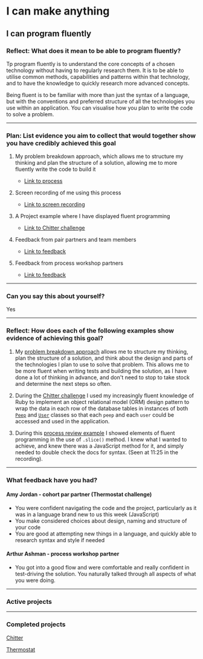 # I can make anything

## I can program fluently

### Reflect: What does it mean to be able to program fluently?

Tp program fluently is to understand the core concepts of a chosen technology without having to regularly research them. It is to be able to utilise common methods, capabilities and patterns within that technology, and to have the knowledge to quickly research more advanced concepts.

Being fluent is to be familiar with more than just the syntax of a language, but with the conventions and preferred structure of all the technologies you use within an application. You can visualise how you plan to write the code to solve a problem.

------

### Plan: List evidence you aim to collect that would together show you have credibly achieved this goal

1. My problem breakdown approach, which allows me to structure my thinking and plan the structure of a solution, allowing me to more fluently write the code to build it
    - [Link to process](https://github.com/mattTea/Portfolio/blob/master/processes/problem_breakdown.md)

2. Screen recording of me using this process
    - [Link to screen recording](https://drive.google.com/open?id=1MLUtaq2My1sc5P6h8VSzPWSAE1z97Bpw)

3. A Project example where I have displayed fluent programming
    - [Link to Chitter challenge](https://github.com/mattTea/Portfolio/blob/master/projects/chitter.md)

4. Feedback from pair partners and team members
    - [Link to feedback](https://github.com/mattTea/Portfolio/blob/master/goals_and_evidence/1_make_anything/2_program_fluently.md#what-feedback-have-you-had)

5. Feedback from process workshop partners
    - [Link to feedback](https://github.com/mattTea/Portfolio/blob/master/goals_and_evidence/1_make_anything/2_program_fluently.md#what-feedback-have-you-had)

------

### Can you say this about yourself? 

Yes

------

### Reflect: How does each of the following examples show evidence of achieving this goal?

1. My [problem breakdown approach](https://github.com/mattTea/Portfolio/blob/master/processes/problem_breakdown.md) allows me to structure my thinking, plan the structure of a solution, and think about the design and parts of the technologies I plan to use to solve that problem. This allows me to be more fluent when writing tests and building the solution, as I have done a lot of thinking in advance, and don't need to stop to take stock and determine the next steps so often.

2. During the [Chitter challenge](https://github.com/mattTea/Portfolio/blob/master/projects/chitter.md) I used my increasingly fluent knowledge of Ruby to implement an object relational model (ORM) design pattern to wrap the data in each row of the database tables in instances of both [`Peep`](https://github.com/mattTea/chitter-challenge/blob/master/lib/peep.rb) and [`User`](https://github.com/mattTea/chitter-challenge/blob/master/lib/user.rb) classes so that each `peep` and each `user` could be accessed and used in the application.

3. During this [process review example](https://drive.google.com/open?id=1MLUtaq2My1sc5P6h8VSzPWSAE1z97Bpw) I showed elements of fluent programming in the use of `.slice()` method. I knew what I wanted to achieve, and knew there was a JavaScript method for it, and simply needed to double check the docs for syntax. (Seen at 11:25 in the recording).

------

### What feedback have you had?

#### Amy Jordan - cohort par partner (Thermostat challenge)

- You were confident navigating the code and the project, particularly as it was in a language brand new to us this week (JavaScript)
- You make considered choices about design, naming and structure of your code
- You are good at attempting new things in a language, and quickly able to research syntax and style if needed


#### Arthur Ashman - process workshop partner 

- You got into a good flow and were comfortable and really confident in test-driving the solution. You naturally talked through all aspects of what you were doing.

------

### Active projects

------

### Completed projects

[Chitter](https://github.com/mattTea/Portfolio/blob/master/projects/chitter.md)

[Thermostat](https://github.com/mattTea/Portfolio/blob/master/projects/thermostat.md)
